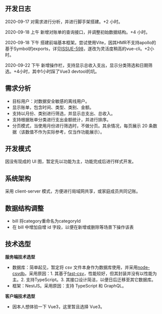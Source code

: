 ## 开发日志

2020-09-17 对需求进行分析，并进行脚手架搭建。+2 小时。

2020-09-18 上午 新增对账单的查询接口，并调整初始数据结构。+4 小时。

2020-09-18 下午 搭建前端基本框架。尝试使用Vite，因其HMR不支持apollo的基于Symbol的exports，详见[ISSUE-598](https://github.com/vitejs/vite/issues/598)，遂改为灵活度稍高的vue-cli。+2小时。

2020-09-22 下午 新增操作栏，支持显示总收入支出，显示分类筛选和日期筛选。+4小时，其中1小时踩了Vue3 devtool的坑。



## 需求分析

- 目标用户：对数据安全敏感的离线用户。
- 显示账单，包含时间、类型、类别、金额。
- 支持以月份、类别进行筛选，并显示总支出、总收入。
- 支持根据账单分类进行支出金额统计，并进行排序。
- 分页模式，当使用月份进行筛选时，不做分页。其余情况，每页展示 20 条数据（该数值不作为实际参考，仅当作功能展示）。

## 开发模式

因没有现成的 UI 图，暂定先以功能为主，功能完成后进行样式开发。

## 系统架构

采用 client-server 模式，方便进行局域网共享，或家庭成员共同记账。

## 数据结构调整

- bill 将category重命名为categoryId
- 在 bill 中增加自增 id 字段，以便在新增或删除等场景下操作该表

## 技术选型

**服务端技术选型**

- 数据库：简单起见，暂定将 csv 文件本身作为数据库使用，并采用[node-csvdb](https://github.com/ysnglt/node-csvdb)。采用原因：1. 其基于[fast-csv](https://github.com/C2FO/fast-csv)，性能较好，但其封装并没有以性能为主。2. 支持TypeScript。3. 其接口设计简洁，以便日后迁移至其它数据库。
- 框架：NestJS。采用原因：支持 TypeScript 和 GraphQL。

**客户端技术选型**

- 因本人想体验一下 Vue3，这里暂且选择 Vue3。
